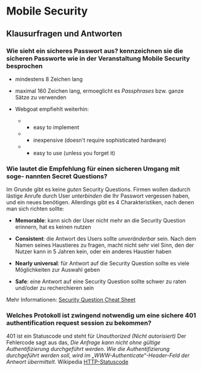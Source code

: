 # Mobile Security

## Klausurfragen und Antworten

### Wie sieht ein sicheres Passwort aus? kennzeichnen sie die sicheren Passworte wie in der Veranstaltung Mobile Security besprochen

- mindestens 8 Zeichen lang

- maximal 160 Zeichen lang, ermoeglicht es _Passphrases_ bzw. ganze Sätze zu verwenden

- Webgoat empfiehlt weiterhin:

  - - easy to implement

  - - inexpensive (doesn't require sophisticated hardware)

  - - easy to use (unless you forget it)
  

### Wie lautet die Empfehlung für einen sicheren Umgang mit soge- nannten Secret Questions?

Im Grunde gibt es keine _guten_ Security Questions. Firmen wollen dadurch lästige Anrufe durch User _unterbinden_ die Ihr Passwort vergessen haben, und ein neues benötigen. Allerdings gibt es 4 Charakteristiken, nach denen man sich richten sollte:

- **Memorable**: kann sich der User nicht mehr an die Security Question erinnern, hat es keinen nutzen

- **Consistent**: die Antwort des Users sollte _unveränderbar_ sein. Nach dem Namen seines Haustieres zu fragen, macht nicht sehr viel Sinn, den der Nutzer kann in 5 Jahren kein, oder ein anderes Haustier haben

- **Nearly universal**: für Antwort auf die Security Question sollte es viele Möglichkeiten zur Auswahl geben  

- **Safe**: eine Antwort auf eine Security Question sollte schwer zu raten und/oder zu recherchieren sein

Mehr Informationen: [Security Question Cheat Sheet](https://www.owasp.org/index.php/Choosing_and_Using_Security_Questions_Cheat_Sheet)


### Welches Protokoll ist zwingend notwendig um eine sichere 401 authentification request session zu bekommen?

401 ist ein Statuscode und steht für _Unauthorized (Nicht autorisiert)_ Der Fehlercode sagt aus das, _Die Anfrage kann nicht ohne gültige Authentifizierung durchgeführt werden. Wie die Authentifizierung durchgeführt werden soll, wird im „WWW-Authenticate“-Header-Feld der Antwort übermittelt._ Wikipedia [HTTP-Statuscode](https://de.wikipedia.org/wiki/HTTP-Statuscode#4xx_.E2.80.93_Client-Fehler)
